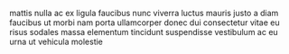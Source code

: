 mattis nulla ac ex ligula faucibus nunc viverra luctus mauris justo a diam
faucibus ut morbi nam porta ullamcorper donec dui consectetur vitae eu risus
sodales massa elementum tincidunt suspendisse vestibulum ac eu urna ut vehicula
molestie